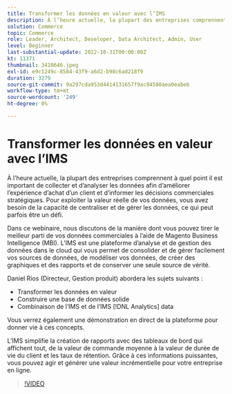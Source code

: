 ```yaml
---
title: Transformer les données en valeur avec l’IMS
description: À l’heure actuelle, la plupart des entreprises comprennent à quel point il est important de collecter et d’analyser les données afin d’améliorer l’expérience d’achat d’un client et d’informer les décisions commerciales stratégiques. Pour exploiter la valeur réelle de vos données, vous avez besoin de la capacité de centraliser et de gérer les données, ce qui peut parfois être un défi.
solution: Commerce
topic: Commerce
role: Leader, Architect, Developer, Data Architect, Admin, User
level: Beginner
last-substantial-update: 2022-10-31T00:00:00Z
kt: 11371
thumbnail: 3410646.jpeg
exl-id: e9c1249c-8584-43f9-a6d2-b98c6ad218f9
duration: 3279
source-git-commit: 9a297cda953d4414131657f9ac84580aea0eabeb
workflow-type: tm+mt
source-wordcount: '249'
ht-degree: 0%

---
```


# Transformer les données en valeur avec l’IMS

À l’heure actuelle, la plupart des entreprises comprennent à quel point il est important de collecter et d’analyser les données afin d’améliorer l’expérience d’achat d’un client et d’informer les décisions commerciales stratégiques. Pour exploiter la valeur réelle de vos données, vous avez besoin de la capacité de centraliser et de gérer les données, ce qui peut parfois être un défi.

Dans ce webinaire, nous discutons de la manière dont vous pouvez tirer le meilleur parti de vos données commerciales à l’aide de Magento Business Intelligence (MBI). L’IMS est une plateforme d’analyse et de gestion des données dans le cloud qui vous permet de consolider et de gérer facilement vos sources de données, de modéliser vos données, de créer des graphiques et des rapports et de conserver une seule source de vérité.

Daniel Rios (Directeur, Gestion produit) abordera les sujets suivants :

* Transformer les données en valeur
* Construire une base de données solide
* Combinaison de l’IMS et de l’IMS [!DNL Analytics] data

Vous verrez également une démonstration en direct de la plateforme pour donner vie à ces concepts.

L’IMS simplifie la création de rapports avec des tableaux de bord qui affichent tout, de la valeur de commande moyenne à la valeur de durée de vie du client et les taux de rétention. Grâce à ces informations puissantes, vous pouvez agir et générer une valeur incrémentielle pour votre entreprise en ligne.

>[!VIDEO](https://video.tv.adobe.com/v/3410646/?quality=12&learn=on)

